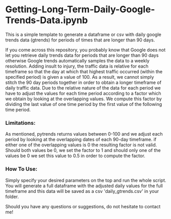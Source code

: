 # Getting-Long-Term-Daily-Google-Trends-Data.ipynb
This is a simple template to generate a dataframe or csv with daily google trends data (gtrends) for periods of times that are longer than 90 days.   

If you come across this repository, you probably know that Google does not let you retrieve daily trends data for periods that are longer than 90 days otherwise Google trends automatically samples the data to a weekly resolution. Adding insult to injury, the traffic data is relative for each timeframe so that the day at which that highest traffic occurred (within the specified period) is given a value of 100. As a result, we cannot simply stitch the 90 day periods together in order to obtain a longer timeframe of daily traffic data. Due to the relative nature of the data for each period we have to adjust the values for each time period according to a factor which we obtain by looking at the overlapping values.
We compute this factor by dividing the last value of one time period by the first value of the following time period.

### Limitations:

As mentioned, pytrends returns values between 0-100 and we adjust each period by looking at the overlapping dates of each 90-day timeframe. if either one of the overlapping values is 0 the resulting factor is not valid. Should both values be 0, we set the factor to 1 and should only one of the values be 0 we set this value to 0.5 in order to compute the factor.


### How To Use:

Simply specify your desired parameters on the top and run the whole script. You will generate a full dataframe with the adjusted daily values for the full timeframe and this data will be saved as a csv 'daily_gtrends.csv' in your folder.

Should you have any questions or suggestions, do not hesitate to contact me!
